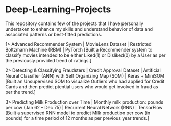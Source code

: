 # Deep-Learning-Projects
This repository contains few of the projects that I have personally undertaken to enhance my skills and understand behavior of data and associated patterns or best-fitted predictions.

1> Advanced Recommender System | MovieLens Dataset | Restricted Boltzmann Machine (RBM) | PyTorch
   [Built a Recommender system to classify movies intended to be either Liked(1) or Disliked(0) by a User as per the previously provided trend of ratings.]

2> Detecting & Classifying Fraudsters | Credit Approval Dataset | Artificial Neural Classifier (ANN) with Self Organizing Map (SOM) | Keras + MiniSOM 
   [Built an Unsupervised SOM to visualize Outliers who had applied for Credit Cards and then predict ptential users who would get involved in fraud as per the trend.]

3> Predicting Milk Production over Time | Monthly milk production: pounds per cow (Jan 62 – Dec 75) | Recurrent Neural Network (RNN) | TensorFlow
   [Built a supervised RNN model to predict Milk production per cow (in pounds) for a time period of 12 months as per previous year trends.]

